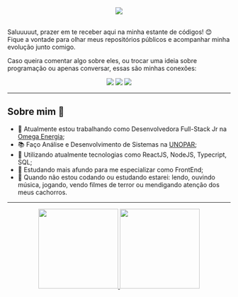<div align="center">
  <img src="https://media.tenor.com/mhLPO2VldCkAAAAM/0001.gif" target="_blank" align=center>
</div>
<br />
<p>Saluuuuut, prazer em te receber aqui na minha estante de códigos! 😊 <br /> Fique a vontade para olhar meus repositórios públicos e acompanhar minha evolução junto comigo.</p>
<p>Caso queira comentar algo sobre eles, ou trocar uma ideia sobre programação ou apenas conversar, essas são minhas conexões:</p>
<div align="center"> 
  <a href = "mailto:jessica.marques.dev@gmail.com"><img src="https://img.shields.io/badge/-Gmail-%23333?style=for-the-badge&logo=gmail&logoColor=red" target="_blank"></a>
  <a href="https://www.linkedin.com/in/jessica-maria-marques/" target="_blank"><img src="https://img.shields.io/badge/-LinkedIn-%230077B5?style=for-the-badge&logo=linkedin&logoColor=white" target="_blank"></a> 
  <a href="https://www.instagram.com/jessicamarques.css/"><img src = "https://img.shields.io/badge/instagram-%23E4405F.svg?&style=for-the-badge&logo=instagram&logoColor=white"></a> 
</div>

---

<h2>Sobre mim 📖</h2>

 - 🔨 Atualmente estou trabalhando como Desenvolvedora Full-Stack Jr na <a href="https://omegaenergia.com.br/"  target="_blank">Omega Energia</a>;
 - 📚 Faço Análise e Desenvolvimento de Sistemas na [UNOPAR](https://www.unopar.com.br/);
 - 💍 Utilizando atualmente tecnologias como ReactJS, NodeJS, Typecript, SQL;
 - 🔮 Estudando mais afundo para me especializar como FrontEnd;
 - 🎨 Quando não estou codando ou estudando estarei: lendo, ouvindo música, jogando, vendo filmes de terror ou mendigando atenção dos meus cachorros.

---

<div align="center">
  <a href="https://github.com/jessicaMarquess">
  <img height="180em" src="https://github-readme-stats.vercel.app/api?username=jessicaMarquess&show_icons=true&theme=synthwave&include_all_commits=true&count_private=true"/>
  <img height="180em" src="https://github-readme-stats.vercel.app/api/top-langs/?username=jessicaMarquess&layout=compact&langs_count=7&theme=synthwave"/>
</div>

